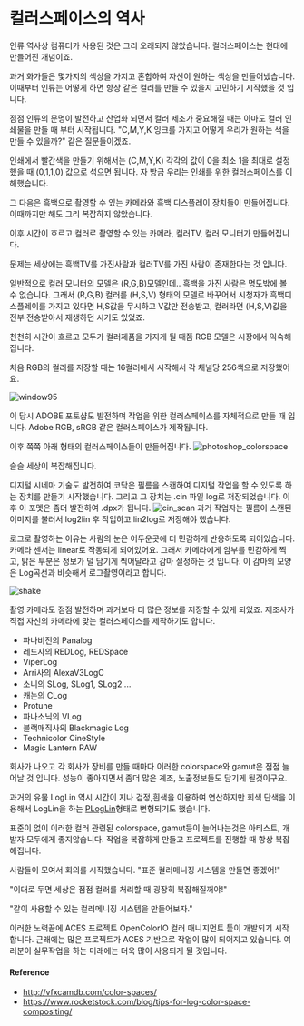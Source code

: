 # 컬러스페이스의 역사

인류 역사상 컴퓨터가 사용된 것은 그리 오래되지 않았습니다.
컬러스페이스는 현대에 만들어진 개념이죠.

과거 화가들은 몇가지의 색상을 가지고 혼합하여 자신이 원하는 색상을 만들어냈습니다.
이때부터 인류는 어떻게 하면 항상 같은 컬러를 만들 수 있을지 고민하기 시작했을 것 입니다.

점점 인류의 문명이 발전하고 산업화 되면서 컬러 제조가 중요해질 때는 아마도 컬러 인쇄물을 만들 때 부터 시작됩니다. "C,M,Y,K 잉크를 가지고 어떻게 우리가 원하는 색을 만들 수 있을까?" 같은 질문들이겠죠.

인쇄에서 빨간색을 만들기 위해서는 (C,M,Y,K) 각각의 값이 0을 최소 1을 최대로 설정했을 때 (0,1,1,0) 값으로 섞으면 됩니다.
자 방금 우리는 인쇄를 위한 컬러스페이스를 이해했습니다.

그 다음은 흑백으로 촬영할 수 있는 카메라와 흑백 디스플레이 장치들이 만들어집니다.
이때까지만 해도 그리 복잡하지 않았습니다.

이후 시간이 흐르고 컬러로 촬영할 수 있는 카메라, 컬러TV, 컬러 모니터가 만들어집니다.

문제는 세상에는 흑백TV를 가진사람과 컬러TV를 가진 사람이 존재한다는 것 입니다.

일반적으로 컬러 모니터의 모델은 (R,G,B)모델인데.. 흑백을 가진 사람은 명도밖에 볼 수 없습니다. 그래서 (R,G,B) 컬러를 (H,S,V) 형태의 모델로 바꾸어서 시청자가 흑백디스플레이를 가지고 있다면 H,S값을 무시하고 V값만 전송받고, 컬러라면 (H,S,V)값을 전부 전송받아서 재생하던 시기도 있었죠.

천천히 시간이 흐르고 모두가 컬러제품을 가지게 될 때쯤 RGB 모델은 시장에서 익숙해집니다.

처음 RGB의 컬러를 저장할 때는 16컬러에서 시작해서 각 채널당 256색으로 저장했어요.

![window95](http://www.pano1544.com/thumbnail/c/change-screen-resolution-on-windows-9598-in-virtualbox-22.png)

이 당시 ADOBE 포토샵도 발전하며 작업을 위한 컬러스페이스를 자체적으로 만들 때 입니다. Adobe RGB, sRGB 같은 컬러스페이스가 제작됩니다.

이후 쭉쭉 아래 형태의 컬러스페이스들이 만들어집니다.
![photoshop_colorspace](https://2.img-dpreview.com/files/p/TS560x560~forums/59209510/fd5185ef10a9432a8af858c9b6fc7439)

슬슬 세상이 복잡해집니다.

디지털 시네마 기술도 발전하여 코닥은 필름을 스캔하여 디지털 작업을 할 수 있도록 하는 장치를 만들기 시작했습니다.
그리고 그 장치는 .cin 파일 log로 저장되었습니다. 이후 이 포멧은 좀더 발전하여 .dpx가 됩니다.
![cin_scan](https://www.movie-college.de/images/Filmschule/postproduktion/ScannerArri1200.jpg)
과거 작업자는 필름이 스캔된 이미지를 불러서 log2lin 후 작업하고 lin2log로 저장해야 했습니다.

로그로 촬영하는 이유는 사람의 눈은 어두운곳에 더 민감하게 반응하도록 되어있습니다.
카메라 센서는 linear로 작동되게 되어있어요.
그래서 카메라에게 암부를 민감하게 찍고, 밝은 부분은 정보가 덜 담기게 찍어달라고 감마 설정하는 것 입니다. 이 감마의 모양은 Log곡선과 비슷해서 로그촬영이라고 합니다.

![shake](http://lewissaunders.com/rubbish/gam13correct.png)

촬영 카메라도 점점 발전하며 과거보다 더 많은 정보를 저장할 수 있게 되었죠.
제조사가 직접 자신의 카메라에 맞는 컬러스페이스를 제작하기도 합니다.

- 파나비전의 Panalog
- 레드사의 REDLog, REDSpace
- ViperLog
- Arri사의 AlexaV3LogC
- 소니의 SLog, SLog1, SLog2 ...
- 캐논의 CLog
- Protune
- 파나소닉의 VLog
- 블랙매직사의 Blackmagic Log
- Technicolor CineStyle
- Magic Lantern RAW

회사가 나오고 각 회사가 장비를 만들 때마다 이러한 colorspace와 gamut은 점점 늘어날 것 입니다. 성능이 좋아지면서 좀더 많은 계조, 노출정보들도 담기게 될것이구요.

과거의 유물 LogLin 역시 시간이 지나 검정,흰색을 이용하여 연산하지만 회색 단색을 이용해서 LogLin을 하는 [PLogLin](https://learn.foundry.com/nuke/content/reference_guide/color_nodes/ploglin.html)형태로 변형되기도 했습니다.

표준이 없이 이러한 컬러 관련된 colorspace, gamut등이 늘어나는것은 아티스트, 개발자 모두에게 좋지않습니다. 작업을 복잡하게 만들고 프로젝트를 진행할 때 항상 복잡해집니다.

사람들이 모여서 회의를 시작했습니다. "표준 컬러매니징 시스템을 만들면 좋겠어!"

"이대로 두면 세상은 점점 컬러를 처리할 때 굉장히 복잡해질꺼야!"

"같이 사용할 수 있는 컬러메니징 시스템을 만들어보자."

이러한 노력끝에 ACES 프로젝트 OpenColorIO 컬러 매니지먼트 툴이 개발되기 시작합니다.
근래에는 많은 프로젝트가 ACES 기반으로 작업이 많이 되어지고 있습니다. 여러분이 실무작업을 하는 미래에는 더욱 많이 사용되게 될 것입니다.

#### Reference
- http://vfxcamdb.com/color-spaces/
- https://www.rocketstock.com/blog/tips-for-log-color-space-compositing/